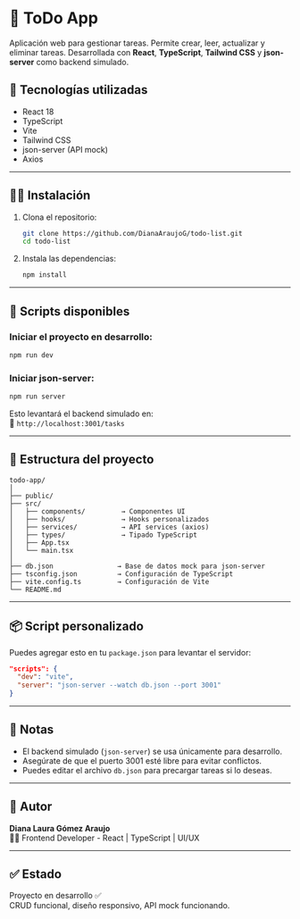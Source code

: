 # 📝 ToDo App

Aplicación web para gestionar tareas. Permite crear, leer, actualizar y eliminar tareas. Desarrollada con **React**, **TypeScript**, **Tailwind CSS** y **json-server** como backend simulado.

## 🚀 Tecnologías utilizadas

- React 18
- TypeScript
- Vite
- Tailwind CSS
- json-server (API mock)
- Axios

---

## 🧑‍💻 Instalación

1. Clona el repositorio:

   ```bash
   git clone https://github.com/DianaAraujoG/todo-list.git
   cd todo-list
   ```

2. Instala las dependencias:
   ```bash
   npm install
   ```

---

## 🧩 Scripts disponibles

### Iniciar el proyecto en desarrollo:

```bash
npm run dev
```

### Iniciar json-server:

```bash
npm run server
```

Esto levantará el backend simulado en:  
📡 `http://localhost:3001/tasks`

---

## 📁 Estructura del proyecto

```
todo-app/
│
├── public/
├── src/
│   ├── components/         → Componentes UI
│   ├── hooks/              → Hooks personalizados
│   ├── services/           → API services (axios)
│   ├── types/              → Tipado TypeScript
│   ├── App.tsx
│   └── main.tsx
│
├── db.json                → Base de datos mock para json-server
├── tsconfig.json          → Configuración de TypeScript
├── vite.config.ts         → Configuración de Vite
└── README.md
```

---

## 📦 Script personalizado

Puedes agregar esto en tu `package.json` para levantar el servidor:

```json
"scripts": {
  "dev": "vite",
  "server": "json-server --watch db.json --port 3001"
}
```

---

## 📌 Notas

- El backend simulado (`json-server`) se usa únicamente para desarrollo.
- Asegúrate de que el puerto 3001 esté libre para evitar conflictos.
- Puedes editar el archivo `db.json` para precargar tareas si lo deseas.

---

## 🧠 Autor

**Diana Laura Gómez Araujo**  
👩‍💻 Frontend Developer - React | TypeScript | UI/UX

---

## ✅ Estado

Proyecto en desarrollo ✅  
CRUD funcional, diseño responsivo, API mock funcionando.
